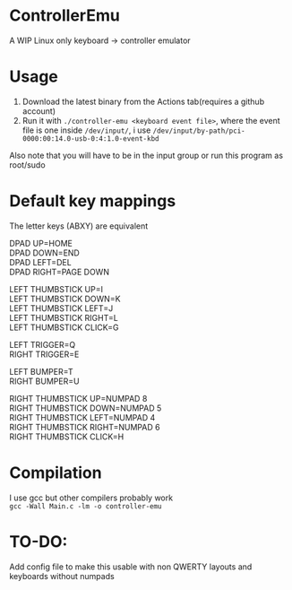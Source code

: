 # ControllerEmu 

A WIP Linux only keyboard -> controller emulator 

# Usage 

1. Download the latest binary from the Actions tab(requires a github account) 
2. Run it with `./controller-emu <keyboard event file>`, where the event file is one inside `/dev/input/`, i use `/dev/input/by-path/pci-0000:00:14.0-usb-0:4:1.0-event-kbd`   

Also note that you will have to be in the input group or run this program as root/sudo  

# Default key mappings  
The letter keys (ABXY) are equivalent  

DPAD UP=HOME  
DPAD DOWN=END  
DPAD LEFT=DEL  
DPAD RIGHT=PAGE DOWN  

LEFT THUMBSTICK UP=I  
LEFT THUMBSTICK DOWN=K  
LEFT THUMBSTICK LEFT=J  
LEFT THUMBSTICK RIGHT=L  
LEFT THUMBSTICK CLICK=G  

LEFT TRIGGER=Q  
RIGHT TRIGGER=E  

LEFT BUMPER=T  
RIGHT BUMPER=U  

RIGHT THUMBSTICK UP=NUMPAD 8  
RIGHT THUMBSTICK DOWN=NUMPAD 5  
RIGHT THUMBSTICK LEFT=NUMPAD 4  
RIGHT THUMBSTICK RIGHT=NUMPAD 6  
RIGHT THUMBSTICK CLICK=H  

# Compilation 
I use gcc but other compilers probably work  
`gcc -Wall Main.c -lm -o controller-emu`

# TO-DO:  
Add config file to make this usable with non QWERTY layouts and keyboards without numpads